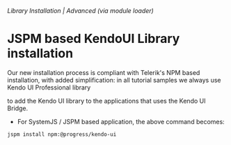 _Library Installation | Advanced (via module loader)_

# JSPM based KendoUI Library installation

Our new installation process is compliant with Telerik's NPM based installation, with added simplification: in all tutorial samples we always use Kendo UI Professional library

to add the Kendo UI library to the applications that uses the Kendo UI Bridge.

- For SystemJS / JSPM based application, the above command becomes:

```
jspm install npm:@progress/kendo-ui

```
